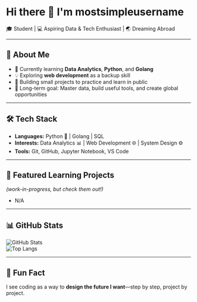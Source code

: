 # Hi there 👋 I'm mostsimpleusername  

🎓 Student | 💻 Aspiring Data & Tech Enthusiast | 🌏 Dreaming Abroad  

---

## 🚀 About Me
- 🌱 Currently learning **Data Analytics**, **Python**, and **Golang**  
- 💡 Exploring **web development** as a backup skill  
- 🔭 Building small projects to practice and learn in public  
- 🎯 Long-term goal: Master data, build useful tools, and create global opportunities  

---

## 🛠️ Tech Stack
- **Languages:** Python 🐍 | Golang | SQL  
- **Interests:** Data Analytics 📊 | Web Development 🌐 | System Design ⚙️  
- **Tools:** Git, GitHub, Jupyter Notebook, VS Code  

---

## 📂 Featured Learning Projects
*(work-in-progress, but check them out!)*  
- N/A

---

## 📊 GitHub Stats
![GitHub Stats](https://github-readme-stats.vercel.app/api?username=mostsimpleusername&show_icons=true&theme=tokyonight)  
![Top Langs](https://github-readme-stats.vercel.app/api/top-langs/?username=mostsimpleusername&layout=compact&theme=tokyonight)  

---

## 🌟 Fun Fact
I see coding as a way to **design the future I want**—step by step, project by project.  

